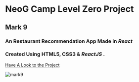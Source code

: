 # NeoG Camp Level Zero Project
## Mark 9
### An Restaurant Recommendation App Made in *React* 

### Created Using HTML5, CSS3 & *ReactJS*  .



[Have A Look to the Project](https://best-restro.netlify.app/)

![mark9](https://user-images.githubusercontent.com/84782149/205514737-0370fb0f-4df9-4236-b24d-01b2b7660c1f.JPG)
